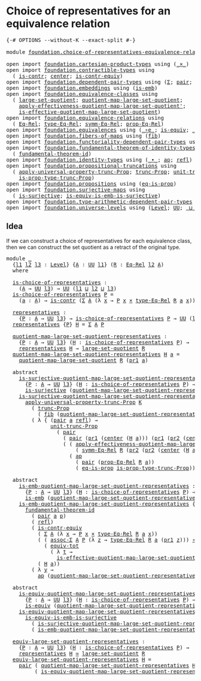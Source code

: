 # Choice of representatives for an equivalence relation

<pre class="Agda"><a id="66" class="Symbol">{-#</a> <a id="70" class="Keyword">OPTIONS</a> <a id="78" class="Pragma">--without-K</a> <a id="90" class="Pragma">--exact-split</a> <a id="104" class="Symbol">#-}</a>

<a id="109" class="Keyword">module</a> <a id="116" href="foundation.choice-of-representatives-equivalence-relation.html" class="Module">foundation.choice-of-representatives-equivalence-relation</a> <a id="174" class="Keyword">where</a>

<a id="181" class="Keyword">open</a> <a id="186" class="Keyword">import</a> <a id="193" href="foundation.cartesian-product-types.html" class="Module">foundation.cartesian-product-types</a> <a id="228" class="Keyword">using</a> <a id="234" class="Symbol">(</a><a id="235" href="foundation-core.cartesian-product-types.html#577" class="Function Operator">_×_</a><a id="238" class="Symbol">)</a>
<a id="240" class="Keyword">open</a> <a id="245" class="Keyword">import</a> <a id="252" href="foundation.contractible-types.html" class="Module">foundation.contractible-types</a> <a id="282" class="Keyword">using</a>
  <a id="290" class="Symbol">(</a> <a id="292" href="foundation-core.contractible-types.html#992" class="Function">is-contr</a><a id="300" class="Symbol">;</a> <a id="302" href="foundation-core.contractible-types.html#1085" class="Function">center</a><a id="308" class="Symbol">;</a> <a id="310" href="foundation-core.contractible-types.html#3297" class="Function">is-contr-equiv</a><a id="324" class="Symbol">)</a>
<a id="326" class="Keyword">open</a> <a id="331" class="Keyword">import</a> <a id="338" href="foundation.dependent-pair-types.html" class="Module">foundation.dependent-pair-types</a> <a id="370" class="Keyword">using</a> <a id="376" class="Symbol">(</a><a id="377" href="foundation-core.dependent-pair-types.html#502" class="Record">Σ</a><a id="378" class="Symbol">;</a> <a id="380" href="foundation-core.dependent-pair-types.html#575" class="InductiveConstructor">pair</a><a id="384" class="Symbol">;</a> <a id="386" href="foundation-core.dependent-pair-types.html#592" class="Field">pr1</a><a id="389" class="Symbol">;</a> <a id="391" href="foundation-core.dependent-pair-types.html#604" class="Field">pr2</a><a id="394" class="Symbol">)</a>
<a id="396" class="Keyword">open</a> <a id="401" class="Keyword">import</a> <a id="408" href="foundation.embeddings.html" class="Module">foundation.embeddings</a> <a id="430" class="Keyword">using</a> <a id="436" class="Symbol">(</a><a id="437" href="foundation-core.embeddings.html#980" class="Function">is-emb</a><a id="443" class="Symbol">)</a>
<a id="445" class="Keyword">open</a> <a id="450" class="Keyword">import</a> <a id="457" href="foundation.equivalence-classes.html" class="Module">foundation.equivalence-classes</a> <a id="488" class="Keyword">using</a>
  <a id="496" class="Symbol">(</a> <a id="498" href="foundation.equivalence-classes.html#2770" class="Function">large-set-quotient</a><a id="516" class="Symbol">;</a> <a id="518" href="foundation.equivalence-classes.html#2856" class="Function">quotient-map-large-set-quotient</a><a id="549" class="Symbol">;</a>
    <a id="555" href="foundation.equivalence-classes.html#7999" class="Function">apply-effectiveness-quotient-map-large-set-quotient&#39;</a><a id="607" class="Symbol">;</a>
    <a id="613" href="foundation.equivalence-classes.html#7372" class="Function">is-effective-quotient-map-large-set-quotient</a><a id="657" class="Symbol">)</a>
<a id="659" class="Keyword">open</a> <a id="664" class="Keyword">import</a> <a id="671" href="foundation.equivalence-relations.html" class="Module">foundation.equivalence-relations</a> <a id="704" class="Keyword">using</a>
  <a id="712" class="Symbol">(</a> <a id="714" href="foundation.equivalence-relations.html#957" class="Function">Eq-Rel</a><a id="720" class="Symbol">;</a> <a id="722" href="foundation.equivalence-relations.html#1174" class="Function">type-Eq-Rel</a><a id="733" class="Symbol">;</a> <a id="735" href="foundation.equivalence-relations.html#1829" class="Function">symm-Eq-Rel</a><a id="746" class="Symbol">;</a> <a id="748" href="foundation.equivalence-relations.html#1081" class="Function">prop-Eq-Rel</a><a id="759" class="Symbol">)</a>
<a id="761" class="Keyword">open</a> <a id="766" class="Keyword">import</a> <a id="773" href="foundation.equivalences.html" class="Module">foundation.equivalences</a> <a id="797" class="Keyword">using</a> <a id="803" class="Symbol">(</a><a id="804" href="foundation-core.equivalences.html#7855" class="Function Operator">_∘e_</a><a id="808" class="Symbol">;</a> <a id="810" href="foundation-core.equivalences.html#1542" class="Function">is-equiv</a><a id="818" class="Symbol">;</a> <a id="820" href="foundation-core.equivalences.html#1607" class="Function Operator">_≃_</a><a id="823" class="Symbol">)</a>
<a id="825" class="Keyword">open</a> <a id="830" class="Keyword">import</a> <a id="837" href="foundation.fibers-of-maps.html" class="Module">foundation.fibers-of-maps</a> <a id="863" class="Keyword">using</a> <a id="869" class="Symbol">(</a><a id="870" href="foundation-core.fibers-of-maps.html#928" class="Function">fib</a><a id="873" class="Symbol">)</a>
<a id="875" class="Keyword">open</a> <a id="880" class="Keyword">import</a> <a id="887" href="foundation.functoriality-dependent-pair-types.html" class="Module">foundation.functoriality-dependent-pair-types</a> <a id="933" class="Keyword">using</a> <a id="939" class="Symbol">(</a><a id="940" href="foundation-core.functoriality-dependent-pair-types.html#6804" class="Function">equiv-tot</a><a id="949" class="Symbol">)</a>
<a id="951" class="Keyword">open</a> <a id="956" class="Keyword">import</a> <a id="963" href="foundation.fundamental-theorem-of-identity-types.html" class="Module">foundation.fundamental-theorem-of-identity-types</a> <a id="1012" class="Keyword">using</a>
  <a id="1020" class="Symbol">(</a> <a id="1022" href="foundation-core.fundamental-theorem-of-identity-types.html#1888" class="Function">fundamental-theorem-id</a><a id="1044" class="Symbol">)</a>
<a id="1046" class="Keyword">open</a> <a id="1051" class="Keyword">import</a> <a id="1058" href="foundation.identity-types.html" class="Module">foundation.identity-types</a> <a id="1084" class="Keyword">using</a> <a id="1090" class="Symbol">(</a><a id="1091" href="foundation-core.identity-types.html#1239" class="Function Operator">_∙_</a><a id="1094" class="Symbol">;</a> <a id="1096" href="foundation-core.identity-types.html#2853" class="Function">ap</a><a id="1098" class="Symbol">;</a> <a id="1100" href="foundation-core.identity-types.html#694" class="InductiveConstructor">refl</a><a id="1104" class="Symbol">)</a>
<a id="1106" class="Keyword">open</a> <a id="1111" class="Keyword">import</a> <a id="1118" href="foundation.propositional-truncations.html" class="Module">foundation.propositional-truncations</a> <a id="1155" class="Keyword">using</a>
  <a id="1163" class="Symbol">(</a> <a id="1165" href="foundation.propositional-truncations.html#5581" class="Function">apply-universal-property-trunc-Prop</a><a id="1200" class="Symbol">;</a> <a id="1202" href="foundation.propositional-truncations.html#2510" class="Function">trunc-Prop</a><a id="1212" class="Symbol">;</a> <a id="1214" href="foundation.propositional-truncations.html#2096" class="Function">unit-trunc-Prop</a><a id="1229" class="Symbol">;</a>
    <a id="1235" href="foundation.propositional-truncations.html#2191" class="Function">is-prop-type-trunc-Prop</a><a id="1258" class="Symbol">)</a>
<a id="1260" class="Keyword">open</a> <a id="1265" class="Keyword">import</a> <a id="1272" href="foundation.propositions.html" class="Module">foundation.propositions</a> <a id="1296" class="Keyword">using</a> <a id="1302" class="Symbol">(</a><a id="1303" href="foundation-core.propositions.html#2707" class="Function">eq-is-prop</a><a id="1313" class="Symbol">)</a>
<a id="1315" class="Keyword">open</a> <a id="1320" class="Keyword">import</a> <a id="1327" href="foundation.surjective-maps.html" class="Module">foundation.surjective-maps</a> <a id="1354" class="Keyword">using</a>
  <a id="1362" class="Symbol">(</a> <a id="1364" href="foundation.surjective-maps.html#1905" class="Function">is-surjective</a><a id="1377" class="Symbol">;</a> <a id="1379" href="foundation.surjective-maps.html#6072" class="Function">is-equiv-is-emb-is-surjective</a><a id="1408" class="Symbol">)</a>
<a id="1410" class="Keyword">open</a> <a id="1415" class="Keyword">import</a> <a id="1422" href="foundation.type-arithmetic-dependent-pair-types.html" class="Module">foundation.type-arithmetic-dependent-pair-types</a> <a id="1470" class="Keyword">using</a> <a id="1476" class="Symbol">(</a><a id="1477" href="foundation-core.type-arithmetic-dependent-pair-types.html#5662" class="Function">assoc-Σ</a><a id="1484" class="Symbol">)</a>
<a id="1486" class="Keyword">open</a> <a id="1491" class="Keyword">import</a> <a id="1498" href="foundation.universe-levels.html" class="Module">foundation.universe-levels</a> <a id="1525" class="Keyword">using</a> <a id="1531" class="Symbol">(</a><a id="1532" href="Agda.Primitive.html#597" class="Postulate">Level</a><a id="1537" class="Symbol">;</a> <a id="1539" href="foundation-core.universe-levels.html#222" class="Primitive">UU</a><a id="1541" class="Symbol">;</a> <a id="1543" href="Agda.Primitive.html#810" class="Primitive Operator">_⊔_</a><a id="1546" class="Symbol">)</a>
</pre>
## Idea

If we can construct a choice of representatives for each equivalence class, then we can construct the set quotient as a retract of the original type.

<pre class="Agda"><a id="1721" class="Keyword">module</a> <a id="1728" href="foundation.choice-of-representatives-equivalence-relation.html#1728" class="Module">_</a>
  <a id="1732" class="Symbol">{</a><a id="1733" href="foundation.choice-of-representatives-equivalence-relation.html#1733" class="Bound">l1</a> <a id="1736" href="foundation.choice-of-representatives-equivalence-relation.html#1736" class="Bound">l2</a> <a id="1739" href="foundation.choice-of-representatives-equivalence-relation.html#1739" class="Bound">l3</a> <a id="1742" class="Symbol">:</a> <a id="1744" href="Agda.Primitive.html#597" class="Postulate">Level</a><a id="1749" class="Symbol">}</a> <a id="1751" class="Symbol">{</a><a id="1752" href="foundation.choice-of-representatives-equivalence-relation.html#1752" class="Bound">A</a> <a id="1754" class="Symbol">:</a> <a id="1756" href="foundation-core.universe-levels.html#222" class="Primitive">UU</a> <a id="1759" href="foundation.choice-of-representatives-equivalence-relation.html#1733" class="Bound">l1</a><a id="1761" class="Symbol">}</a> <a id="1763" class="Symbol">(</a><a id="1764" href="foundation.choice-of-representatives-equivalence-relation.html#1764" class="Bound">R</a> <a id="1766" class="Symbol">:</a> <a id="1768" href="foundation.equivalence-relations.html#957" class="Function">Eq-Rel</a> <a id="1775" href="foundation.choice-of-representatives-equivalence-relation.html#1736" class="Bound">l2</a> <a id="1778" href="foundation.choice-of-representatives-equivalence-relation.html#1752" class="Bound">A</a><a id="1779" class="Symbol">)</a>
  <a id="1783" class="Keyword">where</a>
    
  <a id="1796" href="foundation.choice-of-representatives-equivalence-relation.html#1796" class="Function">is-choice-of-representatives</a> <a id="1825" class="Symbol">:</a>
    <a id="1831" class="Symbol">(</a><a id="1832" href="foundation.choice-of-representatives-equivalence-relation.html#1752" class="Bound">A</a> <a id="1834" class="Symbol">→</a> <a id="1836" href="foundation-core.universe-levels.html#222" class="Primitive">UU</a> <a id="1839" href="foundation.choice-of-representatives-equivalence-relation.html#1739" class="Bound">l3</a><a id="1841" class="Symbol">)</a> <a id="1843" class="Symbol">→</a> <a id="1845" href="foundation-core.universe-levels.html#222" class="Primitive">UU</a> <a id="1848" class="Symbol">(</a><a id="1849" href="foundation.choice-of-representatives-equivalence-relation.html#1733" class="Bound">l1</a> <a id="1852" href="Agda.Primitive.html#810" class="Primitive Operator">⊔</a> <a id="1854" href="foundation.choice-of-representatives-equivalence-relation.html#1736" class="Bound">l2</a> <a id="1857" href="Agda.Primitive.html#810" class="Primitive Operator">⊔</a> <a id="1859" href="foundation.choice-of-representatives-equivalence-relation.html#1739" class="Bound">l3</a><a id="1861" class="Symbol">)</a>
  <a id="1865" href="foundation.choice-of-representatives-equivalence-relation.html#1796" class="Function">is-choice-of-representatives</a> <a id="1894" href="foundation.choice-of-representatives-equivalence-relation.html#1894" class="Bound">P</a> <a id="1896" class="Symbol">=</a>
    <a id="1902" class="Symbol">(</a><a id="1903" href="foundation.choice-of-representatives-equivalence-relation.html#1903" class="Bound">a</a> <a id="1905" class="Symbol">:</a> <a id="1907" href="foundation.choice-of-representatives-equivalence-relation.html#1752" class="Bound">A</a><a id="1908" class="Symbol">)</a> <a id="1910" class="Symbol">→</a> <a id="1912" href="foundation-core.contractible-types.html#992" class="Function">is-contr</a> <a id="1921" class="Symbol">(</a><a id="1922" href="foundation-core.dependent-pair-types.html#502" class="Record">Σ</a> <a id="1924" href="foundation.choice-of-representatives-equivalence-relation.html#1752" class="Bound">A</a> <a id="1926" class="Symbol">(λ</a> <a id="1929" href="foundation.choice-of-representatives-equivalence-relation.html#1929" class="Bound">x</a> <a id="1931" class="Symbol">→</a> <a id="1933" href="foundation.choice-of-representatives-equivalence-relation.html#1894" class="Bound">P</a> <a id="1935" href="foundation.choice-of-representatives-equivalence-relation.html#1929" class="Bound">x</a> <a id="1937" href="foundation-core.cartesian-product-types.html#577" class="Function Operator">×</a> <a id="1939" href="foundation.equivalence-relations.html#1174" class="Function">type-Eq-Rel</a> <a id="1951" href="foundation.choice-of-representatives-equivalence-relation.html#1764" class="Bound">R</a> <a id="1953" href="foundation.choice-of-representatives-equivalence-relation.html#1903" class="Bound">a</a> <a id="1955" href="foundation.choice-of-representatives-equivalence-relation.html#1929" class="Bound">x</a><a id="1956" class="Symbol">))</a>
  
  <a id="1964" href="foundation.choice-of-representatives-equivalence-relation.html#1964" class="Function">representatives</a> <a id="1980" class="Symbol">:</a>
    <a id="1986" class="Symbol">{</a><a id="1987" href="foundation.choice-of-representatives-equivalence-relation.html#1987" class="Bound">P</a> <a id="1989" class="Symbol">:</a> <a id="1991" href="foundation.choice-of-representatives-equivalence-relation.html#1752" class="Bound">A</a> <a id="1993" class="Symbol">→</a> <a id="1995" href="foundation-core.universe-levels.html#222" class="Primitive">UU</a> <a id="1998" href="foundation.choice-of-representatives-equivalence-relation.html#1739" class="Bound">l3</a><a id="2000" class="Symbol">}</a> <a id="2002" class="Symbol">→</a> <a id="2004" href="foundation.choice-of-representatives-equivalence-relation.html#1796" class="Function">is-choice-of-representatives</a> <a id="2033" href="foundation.choice-of-representatives-equivalence-relation.html#1987" class="Bound">P</a> <a id="2035" class="Symbol">→</a> <a id="2037" href="foundation-core.universe-levels.html#222" class="Primitive">UU</a> <a id="2040" class="Symbol">(</a><a id="2041" href="foundation.choice-of-representatives-equivalence-relation.html#1733" class="Bound">l1</a> <a id="2044" href="Agda.Primitive.html#810" class="Primitive Operator">⊔</a> <a id="2046" href="foundation.choice-of-representatives-equivalence-relation.html#1739" class="Bound">l3</a><a id="2048" class="Symbol">)</a>
  <a id="2052" href="foundation.choice-of-representatives-equivalence-relation.html#1964" class="Function">representatives</a> <a id="2068" class="Symbol">{</a><a id="2069" href="foundation.choice-of-representatives-equivalence-relation.html#2069" class="Bound">P</a><a id="2070" class="Symbol">}</a> <a id="2072" href="foundation.choice-of-representatives-equivalence-relation.html#2072" class="Bound">H</a> <a id="2074" class="Symbol">=</a> <a id="2076" href="foundation-core.dependent-pair-types.html#502" class="Record">Σ</a> <a id="2078" href="foundation.choice-of-representatives-equivalence-relation.html#1752" class="Bound">A</a> <a id="2080" href="foundation.choice-of-representatives-equivalence-relation.html#2069" class="Bound">P</a>
  
  <a id="2087" href="foundation.choice-of-representatives-equivalence-relation.html#2087" class="Function">quotient-map-large-set-quotient-representatives</a> <a id="2135" class="Symbol">:</a>
    <a id="2141" class="Symbol">{</a><a id="2142" href="foundation.choice-of-representatives-equivalence-relation.html#2142" class="Bound">P</a> <a id="2144" class="Symbol">:</a> <a id="2146" href="foundation.choice-of-representatives-equivalence-relation.html#1752" class="Bound">A</a> <a id="2148" class="Symbol">→</a> <a id="2150" href="foundation-core.universe-levels.html#222" class="Primitive">UU</a> <a id="2153" href="foundation.choice-of-representatives-equivalence-relation.html#1739" class="Bound">l3</a><a id="2155" class="Symbol">}</a> <a id="2157" class="Symbol">(</a><a id="2158" href="foundation.choice-of-representatives-equivalence-relation.html#2158" class="Bound">H</a> <a id="2160" class="Symbol">:</a> <a id="2162" href="foundation.choice-of-representatives-equivalence-relation.html#1796" class="Function">is-choice-of-representatives</a> <a id="2191" href="foundation.choice-of-representatives-equivalence-relation.html#2142" class="Bound">P</a><a id="2192" class="Symbol">)</a> <a id="2194" class="Symbol">→</a>
    <a id="2200" href="foundation.choice-of-representatives-equivalence-relation.html#1964" class="Function">representatives</a> <a id="2216" href="foundation.choice-of-representatives-equivalence-relation.html#2158" class="Bound">H</a> <a id="2218" class="Symbol">→</a> <a id="2220" href="foundation.equivalence-classes.html#2770" class="Function">large-set-quotient</a> <a id="2239" href="foundation.choice-of-representatives-equivalence-relation.html#1764" class="Bound">R</a>
  <a id="2243" href="foundation.choice-of-representatives-equivalence-relation.html#2087" class="Function">quotient-map-large-set-quotient-representatives</a> <a id="2291" href="foundation.choice-of-representatives-equivalence-relation.html#2291" class="Bound">H</a> <a id="2293" href="foundation.choice-of-representatives-equivalence-relation.html#2293" class="Bound">a</a> <a id="2295" class="Symbol">=</a>
    <a id="2301" href="foundation.equivalence-classes.html#2856" class="Function">quotient-map-large-set-quotient</a> <a id="2333" href="foundation.choice-of-representatives-equivalence-relation.html#1764" class="Bound">R</a> <a id="2335" class="Symbol">(</a><a id="2336" href="foundation-core.dependent-pair-types.html#592" class="Field">pr1</a> <a id="2340" href="foundation.choice-of-representatives-equivalence-relation.html#2293" class="Bound">a</a><a id="2341" class="Symbol">)</a>

  <a id="2346" class="Keyword">abstract</a>
    <a id="2359" href="foundation.choice-of-representatives-equivalence-relation.html#2359" class="Function">is-surjective-quotient-map-large-set-quotient-representatives</a> <a id="2421" class="Symbol">:</a>
      <a id="2429" class="Symbol">{</a><a id="2430" href="foundation.choice-of-representatives-equivalence-relation.html#2430" class="Bound">P</a> <a id="2432" class="Symbol">:</a> <a id="2434" href="foundation.choice-of-representatives-equivalence-relation.html#1752" class="Bound">A</a> <a id="2436" class="Symbol">→</a> <a id="2438" href="foundation-core.universe-levels.html#222" class="Primitive">UU</a> <a id="2441" href="foundation.choice-of-representatives-equivalence-relation.html#1739" class="Bound">l3</a><a id="2443" class="Symbol">}</a> <a id="2445" class="Symbol">(</a><a id="2446" href="foundation.choice-of-representatives-equivalence-relation.html#2446" class="Bound">H</a> <a id="2448" class="Symbol">:</a> <a id="2450" href="foundation.choice-of-representatives-equivalence-relation.html#1796" class="Function">is-choice-of-representatives</a> <a id="2479" href="foundation.choice-of-representatives-equivalence-relation.html#2430" class="Bound">P</a><a id="2480" class="Symbol">)</a> <a id="2482" class="Symbol">→</a>
      <a id="2490" href="foundation.surjective-maps.html#1905" class="Function">is-surjective</a> <a id="2504" class="Symbol">(</a><a id="2505" href="foundation.choice-of-representatives-equivalence-relation.html#2087" class="Function">quotient-map-large-set-quotient-representatives</a> <a id="2553" href="foundation.choice-of-representatives-equivalence-relation.html#2446" class="Bound">H</a><a id="2554" class="Symbol">)</a>
    <a id="2560" href="foundation.choice-of-representatives-equivalence-relation.html#2359" class="Function">is-surjective-quotient-map-large-set-quotient-representatives</a> <a id="2622" href="foundation.choice-of-representatives-equivalence-relation.html#2622" class="Bound">H</a> <a id="2624" class="Symbol">(</a><a id="2625" href="foundation-core.dependent-pair-types.html#575" class="InductiveConstructor">pair</a> <a id="2630" href="foundation.choice-of-representatives-equivalence-relation.html#2630" class="Bound">Q</a> <a id="2632" href="foundation.choice-of-representatives-equivalence-relation.html#2632" class="Bound">K</a><a id="2633" class="Symbol">)</a> <a id="2635" class="Symbol">=</a>
      <a id="2643" href="foundation.propositional-truncations.html#5581" class="Function">apply-universal-property-trunc-Prop</a> <a id="2679" href="foundation.choice-of-representatives-equivalence-relation.html#2632" class="Bound">K</a>
        <a id="2689" class="Symbol">(</a> <a id="2691" href="foundation.propositional-truncations.html#2510" class="Function">trunc-Prop</a>
          <a id="2712" class="Symbol">(</a> <a id="2714" href="foundation-core.fibers-of-maps.html#928" class="Function">fib</a> <a id="2718" class="Symbol">(</a><a id="2719" href="foundation.choice-of-representatives-equivalence-relation.html#2087" class="Function">quotient-map-large-set-quotient-representatives</a> <a id="2767" href="foundation.choice-of-representatives-equivalence-relation.html#2622" class="Bound">H</a><a id="2768" class="Symbol">)</a> <a id="2770" class="Symbol">(</a><a id="2771" href="foundation-core.dependent-pair-types.html#575" class="InductiveConstructor">pair</a> <a id="2776" href="foundation.choice-of-representatives-equivalence-relation.html#2630" class="Bound">Q</a> <a id="2778" href="foundation.choice-of-representatives-equivalence-relation.html#2632" class="Bound">K</a><a id="2779" class="Symbol">)))</a>
        <a id="2791" class="Symbol">(</a> <a id="2793" class="Symbol">λ</a> <a id="2795" class="Symbol">{</a> <a id="2797" class="Symbol">(</a><a id="2798" href="foundation-core.dependent-pair-types.html#575" class="InductiveConstructor">pair</a> <a id="2803" href="foundation.choice-of-representatives-equivalence-relation.html#2803" class="Bound">a</a> <a id="2805" href="foundation-core.identity-types.html#694" class="InductiveConstructor">refl</a><a id="2809" class="Symbol">)</a> <a id="2811" class="Symbol">→</a>
              <a id="2827" href="foundation.propositional-truncations.html#2096" class="Function">unit-trunc-Prop</a>
                <a id="2859" class="Symbol">(</a> <a id="2861" href="foundation-core.dependent-pair-types.html#575" class="InductiveConstructor">pair</a>
                  <a id="2884" class="Symbol">(</a> <a id="2886" href="foundation-core.dependent-pair-types.html#575" class="InductiveConstructor">pair</a> <a id="2891" class="Symbol">(</a><a id="2892" href="foundation-core.dependent-pair-types.html#592" class="Field">pr1</a> <a id="2896" class="Symbol">(</a><a id="2897" href="foundation-core.contractible-types.html#1085" class="Function">center</a> <a id="2904" class="Symbol">(</a><a id="2905" href="foundation.choice-of-representatives-equivalence-relation.html#2622" class="Bound">H</a> <a id="2907" href="foundation.choice-of-representatives-equivalence-relation.html#2803" class="Bound">a</a><a id="2908" class="Symbol">)))</a> <a id="2912" class="Symbol">(</a><a id="2913" href="foundation-core.dependent-pair-types.html#592" class="Field">pr1</a> <a id="2917" class="Symbol">(</a><a id="2918" href="foundation-core.dependent-pair-types.html#604" class="Field">pr2</a> <a id="2922" class="Symbol">(</a><a id="2923" href="foundation-core.contractible-types.html#1085" class="Function">center</a> <a id="2930" class="Symbol">(</a><a id="2931" href="foundation.choice-of-representatives-equivalence-relation.html#2622" class="Bound">H</a> <a id="2933" href="foundation.choice-of-representatives-equivalence-relation.html#2803" class="Bound">a</a><a id="2934" class="Symbol">)))))</a>
                  <a id="2958" class="Symbol">(</a> <a id="2960" class="Symbol">(</a> <a id="2962" href="foundation.equivalence-classes.html#7999" class="Function">apply-effectiveness-quotient-map-large-set-quotient&#39;</a> <a id="3015" href="foundation.choice-of-representatives-equivalence-relation.html#1764" class="Bound">R</a>
                      <a id="3039" class="Symbol">(</a> <a id="3041" href="foundation.equivalence-relations.html#1829" class="Function">symm-Eq-Rel</a> <a id="3053" href="foundation.choice-of-representatives-equivalence-relation.html#1764" class="Bound">R</a> <a id="3055" class="Symbol">(</a><a id="3056" href="foundation-core.dependent-pair-types.html#604" class="Field">pr2</a> <a id="3060" class="Symbol">(</a><a id="3061" href="foundation-core.dependent-pair-types.html#604" class="Field">pr2</a> <a id="3065" class="Symbol">(</a><a id="3066" href="foundation-core.contractible-types.html#1085" class="Function">center</a> <a id="3073" class="Symbol">(</a><a id="3074" href="foundation.choice-of-representatives-equivalence-relation.html#2622" class="Bound">H</a> <a id="3076" href="foundation.choice-of-representatives-equivalence-relation.html#2803" class="Bound">a</a><a id="3077" class="Symbol">))))))</a> <a id="3084" href="foundation-core.identity-types.html#1239" class="Function Operator">∙</a>
                    <a id="3106" class="Symbol">(</a> <a id="3108" href="foundation-core.identity-types.html#2853" class="Function">ap</a>
                      <a id="3133" class="Symbol">(</a> <a id="3135" href="foundation-core.dependent-pair-types.html#575" class="InductiveConstructor">pair</a> <a id="3140" class="Symbol">(</a><a id="3141" href="foundation.equivalence-relations.html#1081" class="Function">prop-Eq-Rel</a> <a id="3153" href="foundation.choice-of-representatives-equivalence-relation.html#1764" class="Bound">R</a> <a id="3155" href="foundation.choice-of-representatives-equivalence-relation.html#2803" class="Bound">a</a><a id="3156" class="Symbol">))</a>
                      <a id="3181" class="Symbol">(</a> <a id="3183" href="foundation-core.propositions.html#2707" class="Function">eq-is-prop</a> <a id="3194" href="foundation.propositional-truncations.html#2191" class="Function">is-prop-type-trunc-Prop</a><a id="3217" class="Symbol">))))})</a>

  <a id="3227" class="Keyword">abstract</a>
    <a id="3240" href="foundation.choice-of-representatives-equivalence-relation.html#3240" class="Function">is-emb-quotient-map-large-set-quotient-representatives</a> <a id="3295" class="Symbol">:</a>
      <a id="3303" class="Symbol">{</a><a id="3304" href="foundation.choice-of-representatives-equivalence-relation.html#3304" class="Bound">P</a> <a id="3306" class="Symbol">:</a> <a id="3308" href="foundation.choice-of-representatives-equivalence-relation.html#1752" class="Bound">A</a> <a id="3310" class="Symbol">→</a> <a id="3312" href="foundation-core.universe-levels.html#222" class="Primitive">UU</a> <a id="3315" href="foundation.choice-of-representatives-equivalence-relation.html#1739" class="Bound">l3</a><a id="3317" class="Symbol">}</a> <a id="3319" class="Symbol">(</a><a id="3320" href="foundation.choice-of-representatives-equivalence-relation.html#3320" class="Bound">H</a> <a id="3322" class="Symbol">:</a> <a id="3324" href="foundation.choice-of-representatives-equivalence-relation.html#1796" class="Function">is-choice-of-representatives</a> <a id="3353" href="foundation.choice-of-representatives-equivalence-relation.html#3304" class="Bound">P</a><a id="3354" class="Symbol">)</a> <a id="3356" class="Symbol">→</a>
      <a id="3364" href="foundation-core.embeddings.html#980" class="Function">is-emb</a> <a id="3371" class="Symbol">(</a><a id="3372" href="foundation.choice-of-representatives-equivalence-relation.html#2087" class="Function">quotient-map-large-set-quotient-representatives</a> <a id="3420" href="foundation.choice-of-representatives-equivalence-relation.html#3320" class="Bound">H</a><a id="3421" class="Symbol">)</a>
    <a id="3427" href="foundation.choice-of-representatives-equivalence-relation.html#3240" class="Function">is-emb-quotient-map-large-set-quotient-representatives</a> <a id="3482" class="Symbol">{</a><a id="3483" href="foundation.choice-of-representatives-equivalence-relation.html#3483" class="Bound">P</a><a id="3484" class="Symbol">}</a> <a id="3486" href="foundation.choice-of-representatives-equivalence-relation.html#3486" class="Bound">H</a> <a id="3488" class="Symbol">(</a><a id="3489" href="foundation-core.dependent-pair-types.html#575" class="InductiveConstructor">pair</a> <a id="3494" href="foundation.choice-of-representatives-equivalence-relation.html#3494" class="Bound">a</a> <a id="3496" href="foundation.choice-of-representatives-equivalence-relation.html#3496" class="Bound">p</a><a id="3497" class="Symbol">)</a> <a id="3499" class="Symbol">=</a>
      <a id="3507" href="foundation-core.fundamental-theorem-of-identity-types.html#1888" class="Function">fundamental-theorem-id</a>
        <a id="3538" class="Symbol">(</a> <a id="3540" href="foundation-core.dependent-pair-types.html#575" class="InductiveConstructor">pair</a> <a id="3545" href="foundation.choice-of-representatives-equivalence-relation.html#3494" class="Bound">a</a> <a id="3547" href="foundation.choice-of-representatives-equivalence-relation.html#3496" class="Bound">p</a><a id="3548" class="Symbol">)</a>
        <a id="3558" class="Symbol">(</a> <a id="3560" href="foundation-core.identity-types.html#694" class="InductiveConstructor">refl</a><a id="3564" class="Symbol">)</a>
        <a id="3574" class="Symbol">(</a> <a id="3576" href="foundation-core.contractible-types.html#3297" class="Function">is-contr-equiv</a>
          <a id="3601" class="Symbol">(</a> <a id="3603" href="foundation-core.dependent-pair-types.html#502" class="Record">Σ</a> <a id="3605" href="foundation.choice-of-representatives-equivalence-relation.html#1752" class="Bound">A</a> <a id="3607" class="Symbol">(λ</a> <a id="3610" href="foundation.choice-of-representatives-equivalence-relation.html#3610" class="Bound">x</a> <a id="3612" class="Symbol">→</a> <a id="3614" href="foundation.choice-of-representatives-equivalence-relation.html#3483" class="Bound">P</a> <a id="3616" href="foundation.choice-of-representatives-equivalence-relation.html#3610" class="Bound">x</a> <a id="3618" href="foundation-core.cartesian-product-types.html#577" class="Function Operator">×</a> <a id="3620" href="foundation.equivalence-relations.html#1174" class="Function">type-Eq-Rel</a> <a id="3632" href="foundation.choice-of-representatives-equivalence-relation.html#1764" class="Bound">R</a> <a id="3634" href="foundation.choice-of-representatives-equivalence-relation.html#3494" class="Bound">a</a> <a id="3636" href="foundation.choice-of-representatives-equivalence-relation.html#3610" class="Bound">x</a><a id="3637" class="Symbol">))</a>
          <a id="3650" class="Symbol">(</a> <a id="3652" class="Symbol">(</a> <a id="3654" href="foundation-core.type-arithmetic-dependent-pair-types.html#5662" class="Function">assoc-Σ</a> <a id="3662" href="foundation.choice-of-representatives-equivalence-relation.html#1752" class="Bound">A</a> <a id="3664" href="foundation.choice-of-representatives-equivalence-relation.html#3483" class="Bound">P</a> <a id="3666" class="Symbol">(λ</a> <a id="3669" href="foundation.choice-of-representatives-equivalence-relation.html#3669" class="Bound">z</a> <a id="3671" class="Symbol">→</a> <a id="3673" href="foundation.equivalence-relations.html#1174" class="Function">type-Eq-Rel</a> <a id="3685" href="foundation.choice-of-representatives-equivalence-relation.html#1764" class="Bound">R</a> <a id="3687" href="foundation.choice-of-representatives-equivalence-relation.html#3494" class="Bound">a</a> <a id="3689" class="Symbol">(</a><a id="3690" href="foundation-core.dependent-pair-types.html#592" class="Field">pr1</a> <a id="3694" href="foundation.choice-of-representatives-equivalence-relation.html#3669" class="Bound">z</a><a id="3695" class="Symbol">)))</a> <a id="3699" href="foundation-core.equivalences.html#7855" class="Function Operator">∘e</a>
            <a id="3714" class="Symbol">(</a> <a id="3716" href="foundation-core.functoriality-dependent-pair-types.html#6804" class="Function">equiv-tot</a>
              <a id="3740" class="Symbol">(</a> <a id="3742" class="Symbol">λ</a> <a id="3744" href="foundation.choice-of-representatives-equivalence-relation.html#3744" class="Bound">t</a> <a id="3746" class="Symbol">→</a>
                <a id="3764" href="foundation.equivalence-classes.html#7372" class="Function">is-effective-quotient-map-large-set-quotient</a> <a id="3809" href="foundation.choice-of-representatives-equivalence-relation.html#1764" class="Bound">R</a> <a id="3811" href="foundation.choice-of-representatives-equivalence-relation.html#3494" class="Bound">a</a> <a id="3813" class="Symbol">(</a><a id="3814" href="foundation-core.dependent-pair-types.html#592" class="Field">pr1</a> <a id="3818" href="foundation.choice-of-representatives-equivalence-relation.html#3744" class="Bound">t</a><a id="3819" class="Symbol">))))</a>
          <a id="3834" class="Symbol">(</a> <a id="3836" href="foundation.choice-of-representatives-equivalence-relation.html#3486" class="Bound">H</a> <a id="3838" href="foundation.choice-of-representatives-equivalence-relation.html#3494" class="Bound">a</a><a id="3839" class="Symbol">))</a>
        <a id="3850" class="Symbol">(</a> <a id="3852" class="Symbol">λ</a> <a id="3854" href="foundation.choice-of-representatives-equivalence-relation.html#3854" class="Bound">y</a> <a id="3856" class="Symbol">→</a>
          <a id="3868" href="foundation-core.identity-types.html#2853" class="Function">ap</a> <a id="3871" class="Symbol">(</a><a id="3872" href="foundation.choice-of-representatives-equivalence-relation.html#2087" class="Function">quotient-map-large-set-quotient-representatives</a> <a id="3920" href="foundation.choice-of-representatives-equivalence-relation.html#3486" class="Bound">H</a><a id="3921" class="Symbol">)</a> <a id="3923" class="Symbol">{</a><a id="3924" href="foundation-core.dependent-pair-types.html#575" class="InductiveConstructor">pair</a> <a id="3929" href="foundation.choice-of-representatives-equivalence-relation.html#3494" class="Bound">a</a> <a id="3931" href="foundation.choice-of-representatives-equivalence-relation.html#3496" class="Bound">p</a><a id="3932" class="Symbol">}</a> <a id="3934" class="Symbol">{</a><a id="3935" href="foundation.choice-of-representatives-equivalence-relation.html#3854" class="Bound">y</a><a id="3936" class="Symbol">})</a>

  <a id="3942" class="Keyword">abstract</a>
    <a id="3955" href="foundation.choice-of-representatives-equivalence-relation.html#3955" class="Function">is-equiv-quotient-map-large-set-quotient-representatives</a> <a id="4012" class="Symbol">:</a>
      <a id="4020" class="Symbol">{</a><a id="4021" href="foundation.choice-of-representatives-equivalence-relation.html#4021" class="Bound">P</a> <a id="4023" class="Symbol">:</a> <a id="4025" href="foundation.choice-of-representatives-equivalence-relation.html#1752" class="Bound">A</a> <a id="4027" class="Symbol">→</a> <a id="4029" href="foundation-core.universe-levels.html#222" class="Primitive">UU</a> <a id="4032" href="foundation.choice-of-representatives-equivalence-relation.html#1739" class="Bound">l3</a><a id="4034" class="Symbol">}</a> <a id="4036" class="Symbol">(</a><a id="4037" href="foundation.choice-of-representatives-equivalence-relation.html#4037" class="Bound">H</a> <a id="4039" class="Symbol">:</a> <a id="4041" href="foundation.choice-of-representatives-equivalence-relation.html#1796" class="Function">is-choice-of-representatives</a> <a id="4070" href="foundation.choice-of-representatives-equivalence-relation.html#4021" class="Bound">P</a><a id="4071" class="Symbol">)</a> <a id="4073" class="Symbol">→</a>
      <a id="4081" href="foundation-core.equivalences.html#1542" class="Function">is-equiv</a> <a id="4090" class="Symbol">(</a><a id="4091" href="foundation.choice-of-representatives-equivalence-relation.html#2087" class="Function">quotient-map-large-set-quotient-representatives</a> <a id="4139" href="foundation.choice-of-representatives-equivalence-relation.html#4037" class="Bound">H</a><a id="4140" class="Symbol">)</a>
    <a id="4146" href="foundation.choice-of-representatives-equivalence-relation.html#3955" class="Function">is-equiv-quotient-map-large-set-quotient-representatives</a> <a id="4203" href="foundation.choice-of-representatives-equivalence-relation.html#4203" class="Bound">H</a> <a id="4205" class="Symbol">=</a>
      <a id="4213" href="foundation.surjective-maps.html#6072" class="Function">is-equiv-is-emb-is-surjective</a>
        <a id="4251" class="Symbol">(</a> <a id="4253" href="foundation.choice-of-representatives-equivalence-relation.html#2359" class="Function">is-surjective-quotient-map-large-set-quotient-representatives</a> <a id="4315" href="foundation.choice-of-representatives-equivalence-relation.html#4203" class="Bound">H</a><a id="4316" class="Symbol">)</a>
        <a id="4326" class="Symbol">(</a> <a id="4328" href="foundation.choice-of-representatives-equivalence-relation.html#3240" class="Function">is-emb-quotient-map-large-set-quotient-representatives</a> <a id="4383" href="foundation.choice-of-representatives-equivalence-relation.html#4203" class="Bound">H</a><a id="4384" class="Symbol">)</a>

  <a id="4389" href="foundation.choice-of-representatives-equivalence-relation.html#4389" class="Function">equiv-large-set-quotient-representatives</a> <a id="4430" class="Symbol">:</a>
    <a id="4436" class="Symbol">{</a><a id="4437" href="foundation.choice-of-representatives-equivalence-relation.html#4437" class="Bound">P</a> <a id="4439" class="Symbol">:</a> <a id="4441" href="foundation.choice-of-representatives-equivalence-relation.html#1752" class="Bound">A</a> <a id="4443" class="Symbol">→</a> <a id="4445" href="foundation-core.universe-levels.html#222" class="Primitive">UU</a> <a id="4448" href="foundation.choice-of-representatives-equivalence-relation.html#1739" class="Bound">l3</a><a id="4450" class="Symbol">}</a> <a id="4452" class="Symbol">(</a><a id="4453" href="foundation.choice-of-representatives-equivalence-relation.html#4453" class="Bound">H</a> <a id="4455" class="Symbol">:</a> <a id="4457" href="foundation.choice-of-representatives-equivalence-relation.html#1796" class="Function">is-choice-of-representatives</a> <a id="4486" href="foundation.choice-of-representatives-equivalence-relation.html#4437" class="Bound">P</a><a id="4487" class="Symbol">)</a> <a id="4489" class="Symbol">→</a>
    <a id="4495" href="foundation.choice-of-representatives-equivalence-relation.html#1964" class="Function">representatives</a> <a id="4511" href="foundation.choice-of-representatives-equivalence-relation.html#4453" class="Bound">H</a> <a id="4513" href="foundation-core.equivalences.html#1607" class="Function Operator">≃</a> <a id="4515" href="foundation.equivalence-classes.html#2770" class="Function">large-set-quotient</a> <a id="4534" href="foundation.choice-of-representatives-equivalence-relation.html#1764" class="Bound">R</a>
  <a id="4538" href="foundation.choice-of-representatives-equivalence-relation.html#4389" class="Function">equiv-large-set-quotient-representatives</a> <a id="4579" href="foundation.choice-of-representatives-equivalence-relation.html#4579" class="Bound">H</a> <a id="4581" class="Symbol">=</a>
    <a id="4587" href="foundation-core.dependent-pair-types.html#575" class="InductiveConstructor">pair</a> <a id="4592" class="Symbol">(</a> <a id="4594" href="foundation.choice-of-representatives-equivalence-relation.html#2087" class="Function">quotient-map-large-set-quotient-representatives</a> <a id="4642" href="foundation.choice-of-representatives-equivalence-relation.html#4579" class="Bound">H</a><a id="4643" class="Symbol">)</a>
         <a id="4654" class="Symbol">(</a> <a id="4656" href="foundation.choice-of-representatives-equivalence-relation.html#3955" class="Function">is-equiv-quotient-map-large-set-quotient-representatives</a> <a id="4713" href="foundation.choice-of-representatives-equivalence-relation.html#4579" class="Bound">H</a><a id="4714" class="Symbol">)</a>
</pre>